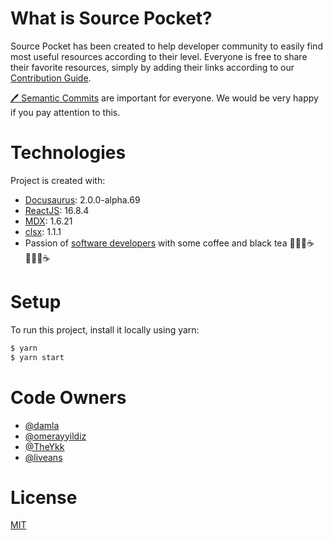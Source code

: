 # What is Source Pocket?

Source Pocket has been created to help developer community to easily find most useful resources according to their level. Everyone is free to share their favorite resources, simply by adding their links according to our [Contribution Guide](https://sourcepocket.netlify.app/docs/ "Contribution Guide").

[🖊 Semantic Commits](https://gist.github.com/joshbuchea/6f47e86d2510bce28f8e7f42ae84c716) are important for everyone. We would be very happy if you pay attention to this.

# Technologies

Project is created with:

* [Docusaurus](https://v2.docusaurus.io "Docusaurus"): 2.0.0-alpha.69
* [ReactJS](https://reactjs.org "ReactJS"): 16.8.4
* [MDX](https://mdxjs.com "MDX"): 1.6.21
* [clsx](https://www.npmjs.com/package/clsx "clsx"): 1.1.1
* Passion of [software developers](https://discord.gg/J3PTmeFj6s "SDTRDEV") with some coffee and black tea 👩🏼‍💻☕️👨🏼‍💻☕️

# Setup

To run this project, install it locally using yarn:

```bash
$ yarn
$ yarn start
```

# Code Owners

* [@damla](https://github.com/damla "Damla KÖKSAL")
* [@omerayyildiz](https://github.com/omerayyildiz "Ömer AYYILDIZ")
* [@TheYkk](https://github.com/TheYkk "Kaan KARAKAYA")
* [@liveans](https://github.com/liveans "Ahmet İbrahim AKSOY")

# License

[MIT](https://choosealicense.com/licenses/mit/)
